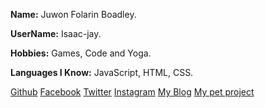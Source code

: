 **Name:** Juwon Folarin Boadley.


**UserName:** Isaac-jay.


**Hobbies:** Games, Code and Yoga.


**Languages I Know:** JavaScript, HTML, CSS.


[Github](https://github.com/Isaac-jay/)
[Facebook](https://www.facebook.com/isaac.boadley)
[Twitter](https://twitter.com/ooublogofficial) 
[Instagram](https://www.instagram.com/ooublogofficial/)
[My Blog](https://ooublog.com)
[My pet project](https://sharehouse.ooublog.com)